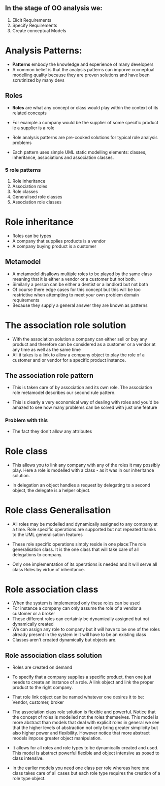 ## In the stage of OO analysis we:
1. Elicit Requirements
2. Specify Requirements
3. Create conceptual Models

# Analysis Patterns:

- **Patterns** embody the knowledge and experience of many developers 
- A common belief is that the analysis patterns can imporve cocneptual modelling quality because they are proven solutions and have been scrutinized by many devs


## Roles

- **Roles** are what any concept or class would play within the context of its related concepts

- For example a company would be the supplier of some specific product ie a supplier is a role

- Role analysis patterns are pre-cooked solutions for typical role analysis problems
- Each pattern uses simple UML static modelling elements: classes, inheritance, associations and association classes.

### 5 role patterns
1. Role inheritance
2. Association roles
3. Role classes
4. Generalised role classes
5. Association role classes


# Role inheritance

- Roles can be types
- A company that supplies products is a vendor
- A company buying product is a customer

## Metamodel

- A metamodel disallows multiple roles to be played by the same class meaning that it is either a vendor or a customer but not both.
- Similarly a person can be either a dentist or a landlord but not both
- Of course there edge cases for this concept but this will be too restrictive when attempting to meet your own problem domain requirements
- Because they supply a general answer they are known as patterns 
# The association role solution

- With the association solution a company can either sell or buy any product and therefore can be considered as a customer or a vendor at any time as well as the same time
- All it takes is a link to allow a company object to play the role of a customer and or vendor for a specific product instance.


## The association role pattern
- This is taken care of by association and its own role. The association role metamodel describes our second rule pattern.

- This is clearly a very economical way of dealing with roles and you'd be amazed to see how many problems can be solved with just one feature

### Problem with this

- The fact they don't allow any attributes

# Role class

- This allows you to link any company with any of the roles it may possibly play. Here a role is modelled with a class - as it was in our inheritance solution.

 - In delegation an object handles a request by delegating to a second object, the delegate is a helper object.
# Role class Generalisation

- All roles may be modelled and dynamically assigned to any company at a time. Role specific operations are supported but not repeated thanks to the UML generalisation features
- These role specific operations simply reside in one place:The role generalisation class. It is the one class that will take care of all delegations to company.


- Only one implementation of its operations is needed and it will serve all class Roles by virtue of inheritance.
# Role association class


- When the system is implemented only these roles can be used
- For instance a company can only assume the role of a vendor a customer or a broker
- These different roles can certainly be dynamically assigned but not dynamically created
- We can assign any role to company but it will have to be one of the roles already present in the system ie it will have to be an existing class
- Classes aren't created dynamically but objects are. 

## Role association class solution

- Roles are created on demand
- To specify that a company supplies a specific product, then one just needs to create an instance of a role. A link object and link the proper product to the right company.
- That role link object can be named whatever one desires it to be: Vendor, customer, broker

- The association class role solution is flexible and powerful. Notice that the concept of roles is modelled not the roles themselves. This model is more abstract than models that deal with explicit roles in general we see that the higher levels of abstraction not only bring greater simplicity but also higher power and flexibility. However notice that more abstract models impose greater object manipulation. 

- It allows for all roles and role types to be dynamically created and used. This model is abstract powerful flexible and object intensive as posed to class intensive.
- In the earlier models you need one class per role whereas here one class takes care of all cases but each role type requires the creation of a role type object.
